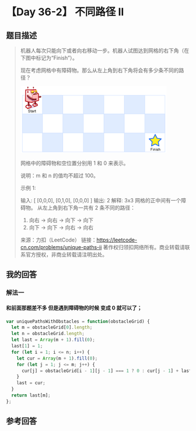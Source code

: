 # 【Day 36-2】 不同路径 II

## 题目描述

> 机器人每次只能向下或者向右移动一步。机器人试图达到网格的右下角（在下图中标记为“Finish”）。
>
> 现在考虑网格中有障碍物。那么从左上角到右下角将会有多少条不同的路径？
>
> ![img](./images/robot_maze.png)
>
> 网格中的障碍物和空位置分别用 1 和 0 来表示。
>
> 说明：m 和 n 的值均不超过 100。
>
> 示例 1:
>
> 输入:
> [
> [0,0,0],
> [0,1,0],
> [0,0,0]
> ]
> 输出: 2
> 解释:
> 3x3 网格的正中间有一个障碍物。
> 从左上角到右下角一共有 2 条不同的路径：
>
> 1. 向右 -> 向右 -> 向下 -> 向下
> 2. 向下 -> 向下 -> 向右 -> 向右
>
> 来源：力扣（LeetCode）
> 链接：https://leetcode-cn.com/problems/unique-paths-ii
> 著作权归领扣网络所有。商业转载请联系官方授权，非商业转载请注明出处。

## 我的回答

### 解法一

#### 和前面那题差不多 但是遇到障碍物的时候 变成 0 就可以了；

```JavaScript
var uniquePathsWithObstacles = function(obstacleGrid) {
  let m = obstacleGrid[0].length;
  let n = obstacleGrid.length;
  let last = Array(m + 1).fill(0);
  last[1] = 1;
  for (let i = 1; i <= n; i++) {
    let cur = Array(m + 1).fill(0);
    for (let j = 1; j <= m; j++) {
      cur[j] = obstacleGrid[i - 1][j - 1] === 1 ? 0 : cur[j - 1] + last[j];
    }
    last = cur;
  }
  return last[m];
};
```

## 参考回答
